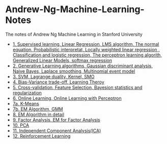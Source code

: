 # Andrew-Ng-Machine-Learning-Notes
The notes of Andrew Ng Machine Learning in Stanford University
 * [1. Supervised learning, Linear Regression, LMS algorithm,  The normal equation, 
Probabilistic interpretat, Locally weighted linear regression , Classification and logistic regression,  The perceptron learning algorith, Generalized Linear Models, softmax regression](http://cs229.stanford.edu/notes/cs229-notes1.pdf)
 * [2. Generative Learning algorithms, Gaussian discriminant analysis, Naive Bayes, Laplace smoothing, Multinomial event model](http://cs229.stanford.edu/notes/cs229-notes2.pdf)
 * [3. SVM, Lagrange duality, Kernel, SMO](http://cs229.stanford.edu/notes/cs229-notes3.pdf)
 * [4. Bias-Variance trade-off, Learning Theroy](http://cs229.stanford.edu/notes/cs229-notes4.pdf)
 * [5. Cross-validation, Feature Selection, Bayesion statistics and regularization](http://cs229.stanford.edu/notes/cs229-notes5.pdf)
 * [6. Online Learning, Online Learning with Perceptron](http://cs229.stanford.edu/notes/cs229-notes6.pdf)
 * [7a. K-Means](http://cs229.stanford.edu/notes/cs229-notes7a.pdf)
 * [7b. EM Algorithm, GMM](http://cs229.stanford.edu/notes/cs229-notes7b.pdf)
 * [8. EM Algorithm in detail](http://cs229.stanford.edu/notes/cs229-notes8.pdf)
 * [9. Factor Analysis, EM for Factor Analysis](http://cs229.stanford.edu/notes/cs229-notes9.pdf)
 * [10. PCA](http://cs229.stanford.edu/notes/cs229-notes10.pdf)
 * [11. Independent Component Analysis(ICA)](http://cs229.stanford.edu/notes/cs229-notes11.pdf)
 * [12. Reinforcement Learning](http://cs229.stanford.edu/notes/cs229-notes12.pdf)
